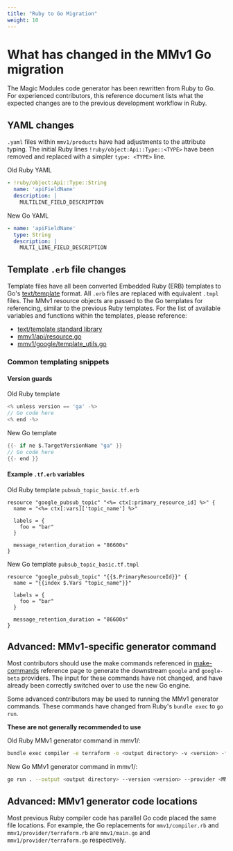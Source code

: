 ```yaml
---
title: "Ruby to Go Migration"
weight: 10
---
```

# What has changed in the MMv1 Go migration

The Magic Modules code generator has been rewritten from Ruby to Go. For experienced contributors, this reference document lists what the expected changes are to the previous development workflow in Ruby.

## YAML changes

`.yaml` files within `mmv1/products` have had adjustments to the attribute typing. The initial Ruby lines `!ruby/object:Api::Type::<TYPE>` have been removed and replaced with a simpler `type: <TYPE>` line.

Old Ruby YAML
```yaml
- !ruby/object:Api::Type::String
  name: 'apiFieldName'
  description: |
    MULTILINE_FIELD_DESCRIPTION
```

New Go YAML
```yaml
- name: 'apiFieldName'
  type: String
  description: |
    MULTI_LINE_FIELD_DESCRIPTION
```

## Template `.erb` file changes

Template files have all been converted Embedded Ruby (ERB) templates to Go's [text/template](https://pkg.go.dev/text/template) format.
All `.erb` files are replaced with equivalent `.tmpl` files. The MMv1 resource objects are passed to the Go templates for referencing, similar to the previous Ruby templates. For the list of available variables and functions within the templates, please reference:

* [text/template standard library](https://pkg.go.dev/text/template)
* [mmv1/api/resource.go](https://github.com/GoogleCloudPlatform/magic-modules/blob/main/mmv1/api/resource.go)
* [mmv1/google/template_utils.go](https://github.com/GoogleCloudPlatform/magic-modules/blob/main/mmv1/google/template_utils.go)

### Common templating snippets

#### Version guards

Old Ruby template
```go
<% unless version == 'ga' -%>
// Go code here
<% end -%>
```

New Go template
```go
{{- if ne $.TargetVersionName "ga" }}
// Go code here
{{- end }}
```

#### Example `.tf.erb` variables

Old Ruby template `pubsub_topic_basic.tf.erb`
```hcl
resource "google_pubsub_topic" "<%= ctx[:primary_resource_id] %>" {
  name = "<%= ctx[:vars]['topic_name'] %>"

  labels = {
    foo = "bar"
  }

  message_retention_duration = "86600s"
}
```

New Go template `pubsub_topic_basic.tf.tmpl`
```hcl
resource "google_pubsub_topic" "{{$.PrimaryResourceId}}" {
  name = "{{index $.Vars "topic_name"}}"

  labels = {
    foo = "bar"
  }

  message_retention_duration = "86600s"
}
```

## Advanced: MMv1-specific generator command

Most contributors should use the make commands referenced in [make-commands](https://googlecloudplatform.github.io/magic-modules/reference/make-commands/) reference page to generate the downstream `google` and `google-beta` providers. The input for these commands have not changed, and have already been correctly switched over to use the new Go engine.

Some advanced contributors may be used to running the MMv1 generator commands. These commands have changed from Ruby's `bundle exec` to `go run`.

**These are not generally recommended to use**

Old Ruby MMv1 generator command in mmv1/:
```bash
bundle exec compiler -e terraform -o <output directory> -v <version> -f <MMv1 provider> -p <products/productfolder>
```

New Go MMv1 generator command in mmv1/:
```bash
go run . --output <output directory> --version <version> --provider <MMv1 provider>
```

## Advanced: MMv1 generator code locations

Most previous Ruby compiler code has parallel Go code placed the same file locations.
For example, the Go replacements for `mmv1/compiler.rb` and `mmv1/provider/terraform.rb` are `mmv1/main.go` and `mmv1/provider/terraform.go` respectively.
